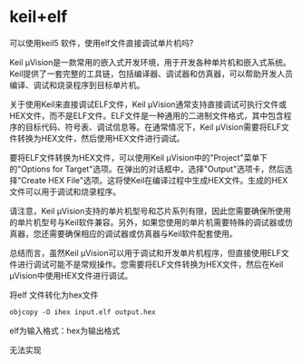# keil+elf

可以使用keil5 软件，使用elf文件直接调试单片机吗?

Keil μVision是一款常用的嵌入式开发环境，用于开发各种单片机和嵌入式系统。Keil提供了一套完整的工具链，包括编译器、调试器和仿真器，可以帮助开发人员编译、调试和烧录程序到目标单片机。

关于使用Keil来直接调试ELF文件，Keil μVision通常支持直接调试可执行文件或HEX文件，而不是ELF文件。ELF文件是一种通用的二进制文件格式，其中包含程序的目标代码、符号表、调试信息等。在通常情况下，Keil μVision需要将ELF文件转换为HEX文件，然后使用HEX文件进行调试。

要将ELF文件转换为HEX文件，可以使用Keil μVision中的"Project"菜单下的"Options for Target"选项。在弹出的对话框中，选择"Output"选项卡，然后选择"Create HEX File"选项。这将使Keil在编译过程中生成HEX文件。生成的HEX文件可以用于调试和烧录程序。

请注意，Keil μVision支持的单片机型号和芯片系列有限，因此您需要确保所使用的单片机型号与Keil软件兼容。另外，如果您使用的单片机需要特殊的调试器或仿真器，您还需要确保相应的调试器或仿真器与Keil软件配套使用。

总结而言，虽然Keil μVision可以用于调试和开发单片机程序，但直接使用ELF文件进行调试可能不是常规操作。您需要将ELF文件转换为HEX文件，然后在Keil μVision中使用HEX文件进行调试。

将elf 文件转化为hex文件

```html
objcopy -O ihex input.elf output.hex
```

elf为输入格式：hex为输出格式

无法实现
